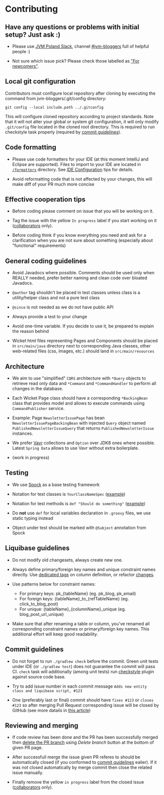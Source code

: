 # Contributing


## Have any questions or problems with initial setup? Just ask :)

* Please use [JVM Poland Slack](https://jvm-bloggers.com/jvm-poland-slack), channel [#jvm-bloggers](https://jvm-poland.slack.com/messages/C4R5VSNP9) full of helpful people :)

* Not sure which issue pick? Please check those labelled as ["For newcomers"](https://github.com/jvm-bloggers/jvm-bloggers/issues?q=is%3Aissue+is%3Aopen+label%3A%22For+newcomers%22).

## Local git configuration

Contributors must configure local repository after cloning by executing the command from jvm-bloggers/.git/config directory:

	git config --local include.path ../.gitconfig

This will configure cloned repository according to project standards. Note that it will not alter your global or system git configuration, it will only modify `.git/config` file located in the cloned root directory. This is required to run checkstyle task properly (required by [commit guidelines](#commit-guidelines)).

## Code formatting

* Please use code formatters for your IDE (at this moment IntelliJ and Eclipse are supported). Files to import to your IDE are located in [`/formatters`](config/formatters) directory. See [IDE Configuration](config/formatters/How-to.md) tips for details.

* Avoid reformatting code that is not affected by your changes, this will make diff of your PR much more concise


## Effective cooperation tips

* Before coding please comment on issue that you will be working on it.

* Tag the issue with the yellow `In progress` label if you start working on it ([collaborators](https://help.github.com/articles/permission-levels-for-a-user-account-repository/#collaborator-access-on-a-repository-owned-by-a-user-account) only).

* Before coding think if you know everything you need and ask for a clarification when you are not sure about something (especially about "functional" requirements)
 
 
## General coding guidelines

* Avoid Javadocs where possible. Comments should be used only when REALLY needed, prefer better naming and clean code over bloated Javadocs.

* `@author` tag shouldn't be placed in test classes unless class is a utility/helper class and not a pure test class

* `@since` is not needed as we do not have public API

* Always provide a test to your change

* Avoid one-time variable. If you decide to use it, be prepared to explain the reason behind 

* Wicket html files representing Pages and Components should be placed in `src/main/java` directory next to corresponding Java classes, other web-related files (css, images, etc.) should land in `src/main/resources` 


## Architecture 

* We aim to use "simplified" `CQRS` architecture with `*Query` objects to retrieve read only data and `*Command` and `*CommandHandler` to perform all changes in the database.

* Each Wicket Page class should have a corresponding `*BackingBean` class that provides model and allows to execute commands using `CommandPublisher` service.

* Example: Page `NewsletterIssuePage` has bean `NewsletterIssuePageBackingBean` with injected `Query` object named `PublishedNewsletterIssueQuery` that returns `PublishedNewsletterIssue` instances.

* We prefer [Vavr](http://vavr.io) collections and `Option` over JDK8 ones where possible. Latest `Spring Data` allows to use Vavr without extra boilerplate.

* (work in progress)
 
## Testing
  
* We use [Spock](http://spockframework.github.io/spock/docs/1.0/index.html) as a base testing framework

* Notation for test classes is `YourClassNameSpec` ([example](src/test/groovy/pl/tomaszdziurko/jvm_bloggers/utils/DateTimeUtilitiesSpec.groovy#L8))

* Notation for test methods is `def "Should do something"` ([example](src/test/groovy/pl/tomaszdziurko/jvm_bloggers/InitialBlogDataPopulationTriggerSpec.groovy#L20))
 
* Do **not** use `def` for local variables declaration in `.groovy` files, we use static typing instead

* Object under test should be marked with `@Subject` annotation from Spock


## Liquibase guidelines

* Do not modify old changesets, always create new one.

* Always define primary/foreign key names and unique constraint names directly. Use [dedicated tags](http://www.liquibase.org/documentation/column.html#constraints-tag) on column definition, or refactor [changes](http://www.liquibase.org/documentation/changes/add_unique_constraint.html).

* Use patterns below for constraint names:
    * For primary keys: pk_{tableName} (eg. pk_blog, pk_email)
    * For foreign keys: {tableName}\_to\_{refTableName} (eg. click_to_blog_post)
    * For unique: {tableName}_{columnName}_unique (eg. blog_post_url_unique)

* Make sure that after renaming a table or column, you've renamed all corresponding constraint names or primary/foreign key names. This additional effort will keep good readability.


## Commit guidelines

* Do not forget to run `./gradlew check` before the commit. Green unit tests under IDE (or `./gradlew test`) does not guarantee the commit will pass CI. `check` task will additionally (among unit tests) run [checkstyle](http://checkstyle.sourceforge.net/) plugin against source code base.

* Try to add issue number in each commit message `Adds new entity class and liquibase script, #123`

* One (preferably last or final) commit should have `fixes #123` or `closes #123` so after merging Pull Request corresponding issue will be closed by GitHub (see more datails in [this article](https://help.github.com/articles/closing-issues-using-keywords/))


## Reviewing and merging

* If code review has been done and the PR has been successfully merged then [delete the PR branch](https://help.github.com/articles/deleting-unused-branches/) using _Delete branch_ button at the bottom of given PR page.

* After successfull merge the issue given PR referes to should be automatically closed (if you conformed to [commit guidelines](#commit-guidelines) ealier). If it was not closed automatically by merge commit then close the related issue manually.

* Finally remove the yellow `in progress` label from the closed issue ([collaborators](https://help.github.com/articles/permission-levels-for-a-user-account-repository/#collaborator-access-on-a-repository-owned-by-a-user-account) only).
